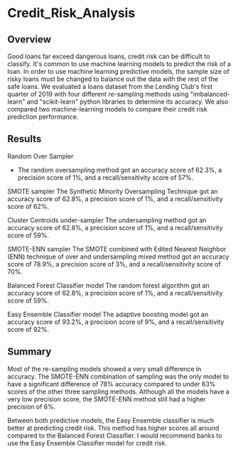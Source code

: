 # Credit_Risk_Analysis
## Overview
Good loans far exceed dangerous loans, credit risk can be difficult to classify. It's common to use machine learning models to predict the risk of a loan. In order to use machine learning predictive models, the sample size of risky loans must be changed to balance out the data with the rest of the safe loans. 
We evaluated a loans dataset from the Lending Club's first quarter of 2019 with four different re-sampling methods using "imbalanced-learn" and "scikit-learn" python libraries to determine its accuracy. We also compared two machine-learning models to compare their credit risk prediction performance. 


## Results

Random Over Sampler
* The random oversampling method got an accuracy score of 62.3%, a precision score of 1%, and a recall/sensitivity score of 57%.

SMOTE sampler
The Synthetic Minority Oversampling Technique got an accuracy score of 62.8%, a precision score of 1%, and a recall/sensitivity score of 62%.

Cluster Centroids under-sampler
The undersampling method got an accuracy score of 62.8%, a precision score of 1%, and a recall/sensitivity score of 59%.

SMOTE-ENN sampler
The SMOTE combined with Edited Nearest Neighbor (ENN) technique of over and undersampling mixed method got an accuracy score of 78.9%, a precision score of 3%, and a recall/sensitivity score of 70%.

Balanced Forest Classifier model
The random forest algorithm got an accuracy score of 62.8%, a precision score of 1%, and a recall/sensitivity score of 59%.

Easy Ensemble Classifier model
The adaptive boosting model got an accuracy score of 93.2%, a precision score of 9%, and a recall/sensitivity score of 92%.

## Summary

Most of the re-sampling models showed a very small difference in accuracy. The SMOTE-ENN combination of sampling was the only model to have a significant difference of 78% accuracy compared to under 63% scores of the other three sampling methods. Although all the models have a very low precision score, the SMOTE-ENN method still had a higher precision of 6%. 

Between both predictive models, the Easy Ensemble classifier is much better at predicting credit risk. This method has higher scores all around compared to the Balanced Forest Classifier. I would recommend banks to use the Easy Ensemble Classifier model for credit risk. 
